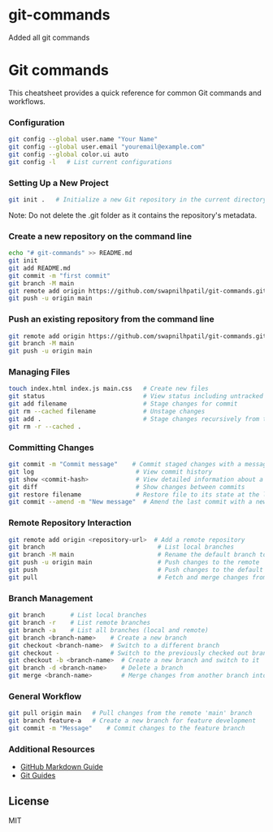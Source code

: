 # git-commands
Added all git commands

# Git commands

This cheatsheet provides a quick reference for common Git commands and workflows.

### Configuration

```bash
git config --global user.name "Your Name"
git config --global user.email "youremail@example.com"
git config --global color.ui auto
git config -l   # List current configurations 
```

### Setting Up a New Project

```bash
git init .   # Initialize a new Git repository in the current directory
```
Note: Do not delete the .git folder as it contains the repository's metadata.

### Create a new repository on the command line
```bash
echo "# git-commands" >> README.md
git init
git add README.md
git commit -m "first commit"
git branch -M main
git remote add origin https://github.com/swapnilhpatil/git-commands.git
git push -u origin main
```
### Push an existing repository from the command line
```bash
git remote add origin https://github.com/swapnilhpatil/git-commands.git
git branch -M main
git push -u origin main
```


### Managing Files
```bash
touch index.html index.js main.css   # Create new files
git status                           # View status including untracked files and changes to be committed
git add filename                     # Stage changes for commit
git rm --cached filename             # Unstage changes
git add .                            # Stage changes recursively from the current directory downwards
git rm -r --cached .
```

### Committing Changes
```bash
git commit -m "Commit message"    # Commit staged changes with a message
git log                            # View commit history
git show <commit-hash>             # View detailed information about a specific commit
git diff                           # Show changes between commits
git restore filename               # Restore file to its state at the last commit
git commit --amend -m "New message"  # Amend the last commit with a new message
```

### Remote Repository Interaction
```bash
git remote add origin <repository-url>  # Add a remote repository
git branch                               # List local branches
git branch -M main                       # Rename the default branch to 'main'
git push -u origin main                  # Push changes to the remote 'main' branch
git push                                 # Push changes to the default remote branch
git pull                                 # Fetch and merge changes from the remote repository
```

### Branch Management
```bash
git branch       # List local branches
git branch -r    # List remote branches
git branch -a    # List all branches (local and remote)
git branch <branch-name>    # Create a new branch
git checkout <branch-name>  # Switch to a different branch
git checkout -              # Switch to the previously checked out branch
git checkout -b <branch-name>  # Create a new branch and switch to it
git branch -d <branch-name>    # Delete a branch
git merge <branch-name>        # Merge changes from another branch into the current branch
```

### General Workflow
```bash
git pull origin main   # Pull changes from the remote 'main' branch
git branch feature-a   # Create a new branch for feature development
git commit -m "Message"    # Commit changes to the feature branch
```
### Additional Resources


- [GitHub Markdown Guide]
- [Git Guides]

[GitHub Markdown Guide]: <https://docs.github.com/en/github/writing-on-github/basic-writing-and-formatting-syntax>
[Git Guides]: <https://github.com/git-guides/>

## License

MIT

